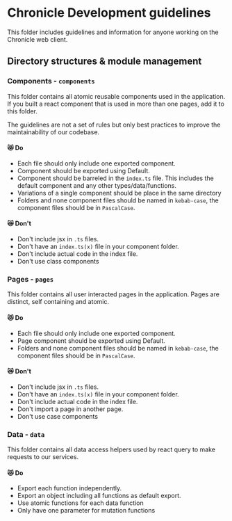 # Chronicle Development guidelines

This folder includes guidelines and information for anyone working on the Chronicle web client.

## Directory structures & module management

### Components - `components`

This folder contains all atomic reusable components used in the application. If you built a react component that is used in more than one pages, add it to this folder.

The guidelines are not a set of rules but only best practices to improve the maintainability of our codebase.

#### 😻 Do

- Each file should only include one exported component.
- Component should be exported using Default.
- Component should be barreled in the `index.ts` file. This includes the default component and any other types/data/functions.
- Variations of a single component should be place in the same directory
- Folders and none component files should be named in `kebab-case`, the component files should be in `PascalCase`.

#### 😿 Don't

- Don't include jsx in `.ts` files.
- Don't have an `index.ts(x)` file in your component folder.
- Don't include actual code in the index file.
- Don't use class components

### Pages - `pages`

This folder contains all user interacted pages in the application. Pages are distinct, self containing and atomic.

#### 😻 Do

- Each file should only include one exported component.
- Page component should be exported using Default.
- Folders and none component files should be named in `kebab-case`, the component files should be in `PascalCase`.

#### 😿 Don't

- Don't include jsx in `.ts` files.
- Don't have an `index.ts(x)` file in your component folder.
- Don't include actual code in the index file.
- Don't import a page in another page.
- Don't use case components

### Data - `data`

This folder contains all data access helpers used by react query to make requests to our services.

#### 😻 Do

- Export each function independently.
- Export an object including all functions as default export.
- Use atomic functions for each data function
- Only have one parameter for mutation functions
